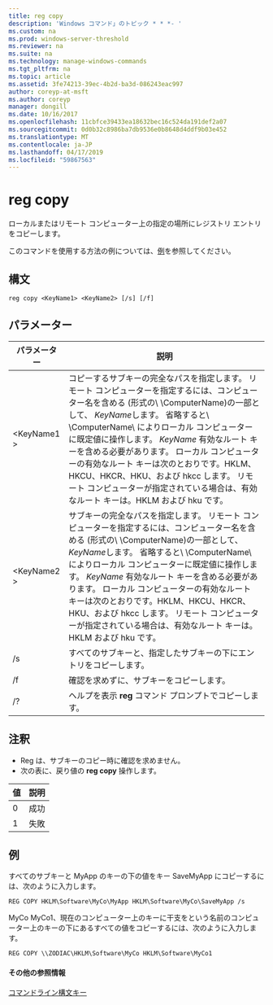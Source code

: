 ```yaml
---
title: reg copy
description: 'Windows コマンド」のトピック * * *- '
ms.custom: na
ms.prod: windows-server-threshold
ms.reviewer: na
ms.suite: na
ms.technology: manage-windows-commands
ms.tgt_pltfrm: na
ms.topic: article
ms.assetid: 3fe74213-39ec-4b2d-ba3d-086243eac997
author: coreyp-at-msft
ms.author: coreyp
manager: dongill
ms.date: 10/16/2017
ms.openlocfilehash: 11cbfce39433ea18632bec16c524da191def2a07
ms.sourcegitcommit: 0d0b32c8986ba7db9536e0b8648d4ddf9b03e452
ms.translationtype: MT
ms.contentlocale: ja-JP
ms.lasthandoff: 04/17/2019
ms.locfileid: "59867563"
---
```

# <a name="reg-copy"></a>reg copy



ローカルまたはリモート コンピューター上の指定の場所にレジストリ エントリをコピーします。

このコマンドを使用する方法の例については、[例](#BKMK_examples)を参照してください。

## <a name="syntax"></a>構文

```
reg copy <KeyName1> <KeyName2> [/s] [/f]
```

## <a name="parameters"></a>パラメーター

|パラメーター|説明|
|---------|-----------|
|\<KeyName1 >|コピーするサブキーの完全なパスを指定します。 リモート コンピューターを指定するには、コンピューター名を含める (形式の\\ \\ComputerName\)の一部として、 *KeyName*します。 省略すると\\ \\ComputerName\ によりローカル コンピューターに既定値に操作します。 *KeyName* 有効なルート キーを含める必要があります。 ローカル コンピューターの有効なルート キーは次のとおりです。HKLM、HKCU、HKCR、HKU、および hkcc します。 リモート コンピューターが指定されている場合は、有効なルート キーは。HKLM および hku です。|
|\<KeyName2 >|サブキーの完全なパスを指定します。 リモート コンピューターを指定するには、コンピューター名を含める (形式の\\ \\ComputerName\)の一部として、 *KeyName*します。 省略すると\\ \\ComputerName\ によりローカル コンピューターに既定値に操作します。 *KeyName* 有効なルート キーを含める必要があります。 ローカル コンピューターの有効なルート キーは次のとおりです。HKLM、HKCU、HKCR、HKU、および hkcc します。 リモート コンピューターが指定されている場合は、有効なルート キーは。HKLM および hku です。|
|/s|すべてのサブキーと、指定したサブキーの下にエントリをコピーします。|
|/f|確認を求めずに、サブキーをコピーします。|
|/?|ヘルプを表示 **reg** コマンド プロンプトでコピーします。|

## <a name="remarks"></a>注釈

-   Reg は、サブキーのコピー時に確認を求めません。
-   次の表に、戻り値の **reg copy** 操作します。

|値|説明|
|-----|-----------|
|0|成功|
|1|失敗|

## <a name="BKMK_examples"></a>例

すべてのサブキーと MyApp のキーの下の値をキー SaveMyApp にコピーするには、次のように入力します。
```
REG COPY HKLM\Software\MyCo\MyApp HKLM\Software\MyCo\SaveMyApp /s
```
MyCo MyCo1、現在のコンピューター上のキーに干支をという名前のコンピューター上のキーの下にあるすべての値をコピーするには、次のように入力します。
```
REG COPY \\ZODIAC\HKLM\Software\MyCo HKLM\Software\MyCo1
```

#### <a name="additional-references"></a>その他の参照情報

[コマンドライン構文キー](command-line-syntax-key.md)
